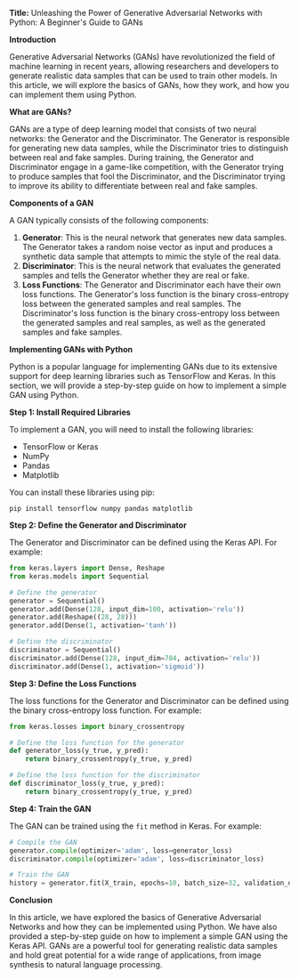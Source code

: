 **Title:** Unleashing the Power of Generative Adversarial Networks with Python: A Beginner's Guide to GANs

**Introduction**

Generative Adversarial Networks (GANs) have revolutionized the field of machine learning in recent years, allowing researchers and developers to generate realistic data samples that can be used to train other models. In this article, we will explore the basics of GANs, how they work, and how you can implement them using Python.

**What are GANs?**

GANs are a type of deep learning model that consists of two neural networks: the Generator and the Discriminator. The Generator is responsible for generating new data samples, while the Discriminator tries to distinguish between real and fake samples. During training, the Generator and Discriminator engage in a game-like competition, with the Generator trying to produce samples that fool the Discriminator, and the Discriminator trying to improve its ability to differentiate between real and fake samples.

**Components of a GAN**

A GAN typically consists of the following components:

1. **Generator**: This is the neural network that generates new data samples. The Generator takes a random noise vector as input and produces a synthetic data sample that attempts to mimic the style of the real data.
2. **Discriminator**: This is the neural network that evaluates the generated samples and tells the Generator whether they are real or fake.
3. **Loss Functions**: The Generator and Discriminator each have their own loss functions. The Generator's loss function is the binary cross-entropy loss between the generated samples and real samples. The Discriminator's loss function is the binary cross-entropy loss between the generated samples and real samples, as well as the generated samples and fake samples.

**Implementing GANs with Python**

Python is a popular language for implementing GANs due to its extensive support for deep learning libraries such as TensorFlow and Keras. In this section, we will provide a step-by-step guide on how to implement a simple GAN using Python.

**Step 1: Install Required Libraries**

To implement a GAN, you will need to install the following libraries:

* TensorFlow or Keras
* NumPy
* Pandas
* Matplotlib

You can install these libraries using pip:
```
pip install tensorflow numpy pandas matplotlib
```
**Step 2: Define the Generator and Discriminator**

The Generator and Discriminator can be defined using the Keras API. For example:
```python
from keras.layers import Dense, Reshape
from keras.models import Sequential

# Define the generator
generator = Sequential()
generator.add(Dense(128, input_dim=100, activation='relu'))
generator.add(Reshape((28, 28)))
generator.add(Dense(1, activation='tanh'))

# Define the discriminator
discriminator = Sequential()
discriminator.add(Dense(128, input_dim=784, activation='relu'))
discriminator.add(Dense(1, activation='sigmoid'))
```
**Step 3: Define the Loss Functions**

The loss functions for the Generator and Discriminator can be defined using the binary cross-entropy loss function. For example:
```python
from keras.losses import binary_crossentropy

# Define the loss function for the generator
def generator_loss(y_true, y_pred):
    return binary_crossentropy(y_true, y_pred)

# Define the loss function for the discriminator
def discriminator_loss(y_true, y_pred):
    return binary_crossentropy(y_true, y_pred)
```
**Step 4: Train the GAN**

The GAN can be trained using the `fit` method in Keras. For example:
```python
# Compile the GAN
generator.compile(optimizer='adam', loss=generator_loss)
discriminator.compile(optimizer='adam', loss=discriminator_loss)

# Train the GAN
history = generator.fit(X_train, epochs=10, batch_size=32, validation_data=(X_test, y_test))
```
**Conclusion**

In this article, we have explored the basics of Generative Adversarial Networks and how they can be implemented using Python. We have also provided a step-by-step guide on how to implement a simple GAN using the Keras API. GANs are a powerful tool for generating realistic data samples and hold great potential for a wide range of applications, from image synthesis to natural language processing.